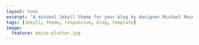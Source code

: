 ```yaml
---
layout: home
excerpt: "A minimal Jekyll theme for your blog by designer Michael Rose."
tags: [Jekyll, theme, responsive, blog, template]
image:
  feature: mezze-platter.jpg
---
```

